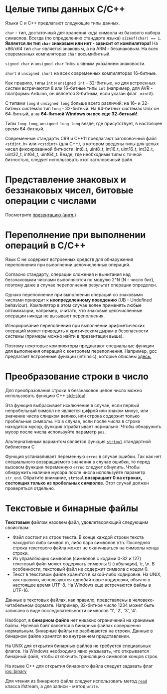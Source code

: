 # Целые типы данных C/C++

Языки C и C++ предлагают следующие типы данных.

`char` - тип, достаточный для хранения кода символа из базового набора символов. Всегда (по определению стандарта языка)
`sizeof(char) == 1`. **Является ли тип `char` знаковым или нет - зависит от компилятора!** На x86/x64 тип `char` является знаковым,
а на ARM - беззнаковым. На всех современных компиляторах `char` восьмибитный.

`signed char` и `unsigned char` типы с явным указанием знаковости.

`short` и `unsigned short` на всех современных компиляторах 16-битные.

Как правило, типы `int` и `unsigned int` - 32-битные, но для встроенных систем встречаются 8 или 16-битные типы `int`
(например, для AVR - платформы Arduino, он является 8-битным, если указан флаг `-mint8`).

С типами `long` и `unsigned long` больше всего различий: на 16- и 32-битных системах тип `long` - 32-битный.
На 64-битных системах Unix он 64-битный, а на **64-битной Windows он все еще 32-битный!**

Типы `long long`, `unsigned long long` везде, где присутствует, в настоящее время 64-битный.

Современные стандарты C99 и C++11 предлагают заголовочный файл `<stdint.h>` или `<cstdint>` (для C++), в котором введены
типы для целых чисел фиксированной битности: int8_t, uint8_t, int16_t, uint16_t, int32_t, uint32_t, int64_t, uint64_t.
Везде, где необходимы типы с точной битностью, следует использовать этот заголовочный файл.

# Представление знаковых и беззнаковых чисел, битовые операции с числами

Посмотрите [презентацию (англ.)](http://www.cs.cmu.edu/afs/cs/academic/class/15213-f15/www/lectures/02-03-bits-ints.pdf)

# Переполнение при выполнении операций в C/C++

Язык C не содержит встроенных средств для обнаружения переполнения при выполнении целочисленных операций.

Согласно стандарту, операции сложения и вычитания над беззнаковыми числами выполняются по модулю 2^N (N - число бит),
поэтому даже в случае переполнения результат операции определен.

Однако переполнение при выполнении операций со знаковыми числами приводит к **неопределенному поведению**
(UB - Undefined behaviour). Компилятор в этом случае волен применять любые оптимизации, например, считать,
что знаковые целочисленные операции никода не вызывают переполнения.

Игнорирование переполнений при выполнении арифметических операций может приводить к критическим дырам в безопасности системы
(примеры можно найти в презентации выше).

Поэтому некоторые компиляторы предлагают специальные функции для выполнения операций с контролем переполнения. Например,
gcc предлагает встроенные функции (intrinsic), которые описаны [здесь:](https://gcc.gnu.org/onlinedocs/gcc/Integer-Overflow-Builtins.html)

# Преобразование строки в число

Для преобразования строки в беззнаковое целое число можно использовать функцию C++ [std::stoul](http://en.cppreference.com/w/cpp/string/basic_string/stoul)

Эта функция выбрасывает исключение в случае, если первый непробельный символ не является цифрой или знаком минус,
или значение числа слишком велико, или строка содержит только пробельные символы. Но в случае, если после числа в строке
находится мусор, функция отрабатывает нормально. Чтобы обнаружить мусор после числа используйте параметр `pos`.

Альтернативным вариантом является функция [`strtoul`](http://en.cppreference.com/w/c/string/byte/strtoul) стандартной библиотеки C

Функция устанавливает переменную `errno` в случае ошибки. Так как нет специального возвращаемого значения в случае ошибки,
то перед вызовом функции переменную `errno` следует обнулить. Чтобы обнаружить наличие мусора после числа используйте параметр
`str_end`. Обратите внимание, **`strtoul` возвращает 0 на строках, состоящих только из пробельных символов**. Этот случай должен
проверяться отдельно.

# Текстовые и бинарные файлы

**Текстовым** файлом назовем файл, удовлетворяющий следующим свойствам:

* Файл состоит из строк текста. В конце каждой строки текста находится либо символ \n, либо пара символов \r\n.
Последняя строка текстового файла может не оканчиваться на символы конца строки.
* Из управляющих символов (символов с кодами 0-32 и 127) текстовый файл может содержать символы \t (табуляция), \r, \n.
В особенности, текстовый файл не содержит символа с кодом 0.
* Текст в текстовом файле хранится в какой-либо кодировке. На UNIX, как правило, используются однобайтовые кодировки, обычно в настоящее время
UTF-8. На Windows еще встречаются файлы в UTF-16.

Данные в текстовых файлах, как правило, представлены в человеко-читабельном формате. Например, 32-битное число 1234 может быть
записано в виде последовательности символов '1', '2', '3', '4'.

Наоборот, в **бинарном файле** нет никаких ограничений на хранимые байты. Нулевой байт является в бинарных файлах совершенно нормальным.
Бинарные файлы не разбиваются на строки. Данные в бинарном файле хранятся во внутреннем представлении.

На UNIX для открытия бинарных файлов не требуется специальных флагов. На Windows необходимо явно указывать, что открывается бинарный файл,
чтобы отключить трансляцию символов концов строк.

На языке C++ для открытия бинарного файла следует задавать флаг [ios::binary](http://www.cplusplus.com/reference/ios/ios_base/openmode/)

Для чтения из бинарного файла следует использовать метод [`read`](http://www.cplusplus.com/reference/istream/istream/read/) класса ifstream, а для записи - метод `write`.
